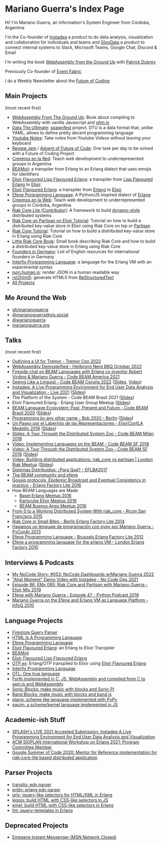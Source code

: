 # Mariano Guerra's Index Page

Hi! I'm Mariano Guerra, an Information's System Engineer from Córdoba, Argentina

I'm the Co-founder of [Instadeq](https://instadeq.com) a product to do data analysis, visualization and collaboration for individuals and teams and [GlooData](https://gloodata.com) a product to connect internal systems to Slack, Microsoft Teams, Google Chat, Discord & Email

I'm writing the book [WebAssembly from the Ground Up](https://wasmgroundup.com/) with [Patrick Dubroy](https://twitter.com/dubroy)

Previously Co-founder of [Event Fabric](https://event-fabric.com/)

I do a Weekly Newsletter about the [Future of Coding](https://tinyletter.com/marianoguerra/)

## Main Projects

(most recent first)

-   [WebAssembly From The Ground Up](https://wasmgroundup.com/): Book about compiling to WebAssembly with vanilla Javascript and [ohm.js](https://ohmjs.org/)
-   [Data The Ultimate](https://github.com/spawnfest/dtu): [spawnfest](https://spawnfest.org/) project. DTU is a data format that, unlike YAML, allows to define pretty decent programming language
-   [Youtube Notes](https://instadeq.com/youtube-notes/): Take notes from Youtube Videos without leaving your keyboard
-   [Review Jam](https://marianoguerra.github.io/review-jam/) / [Advent of Future of Code](https://marianoguerra.github.io/advent-of-future-of-code/): One task per day to be solved with a Future of Coding Project
-   [Creemos en la Red](https://creemosenlared.com/): Teach web development to underrepresented groups in Argentina
-   [BEAMoji](https://github.com/spawnfest/beamoji/blob/%E2%93%82%EF%B8%8F/JUDGES.md): a transpiler from Erlang to an Erlang dialect that uses emojis for identifiers
-   [Elixir Flavoured Lisp Flavoured Erlang](https://github.com/marianoguerra/efe#eflfe-elixir-flavoured-lisp-flavoured-erlang): a transpiler from [Lisp Flavoured Erlang](https://lfe.io/) to [Elixir](https://elixir-lang.org/)
-   [Elixir Flavoured Erlang](https://github.com/marianoguerra/efe): a transpiler from [Erlang](https://www.erlang.org/) to [Elixir](https://elixir-lang.org/)
-   [Efene Programming Language](https://github.com/efene/efene): A Python/JS inspired dialect of [Erlang](https://www.erlang.org/)
-   [Creemos en la Web](https://creemosenlaweb.github.io/): Teach web development to underrepresented groups in Córdoba, Argentina
-   [Riak Core Lite (Contributor)](https://riak-core-lite.github.io/): A framework to build [dynamo-style](https://www.amazon.science/publications/dynamo-amazons-highly-available-key-value-store) distributed systems
-   [Riak Core on Partisan on Elixir Tutorial](http://marianoguerra.org/posts/riak-core-on-partisan-on-elixir-tutorial-introduction.html): Tutorial on how to build a distributed key-value store in Elixir using Riak Core on top or [Partisan](https://web.archive.org/web/20200626173022/http://partisan.cloud/)
-   [Riak Core Tutorial](https://marianoguerra.github.io/riak-core-tutorial/): Tutorial on how to build a distributed key-value store in Erlang using Riak Core
-   [Little Riak Core Book](https://marianoguerra.github.io/little-riak-core-book/): Small book describing Riak Core and how to build a distributed key-value store in Erlang using Riak Core
-   [Founders in Germany](http://marianoguerra.github.io/founders-in-germany/): List of English resources for international founders in Germany
-   [Interfix Programming Language](https://github.com/marianoguerra/interfix): a language for the Erlang VM with an experimental syntax
-   [json.human.js](https://github.com/marianoguerra/json.human.js): render JSON in a human readable way
-   [rst2html5](https://github.com/marianoguerra/rst2html5): generate HTML5 from [ReStructuredText](https://en.wikipedia.org/wiki/ReStructuredText)
-   [All Projects](https://github.com/marianoguerra?tab=repositories)

## Me Around the Web

-   [gh/marianoguerra](https://github.com/marianoguerra)
-   [@marianoguerra@vis.social](https://vis.social/@marianoguerra)
-   [@warianoguerra](https://twitter.com/warianoguerra)
-   [marianoguerra.org](http://marianoguerra.org)

## Talks

(most recent first)

-   [Outlining a UI for Tremor - Tremor Con 2022](http://marianoguerra.github.io/presentations/2022-tremor-conf-outlining-a-ui-for-tremor/)
-   [WebAssembly Demysteified - Heilbronn Nerd BBQ October 2022](http://marianoguerra.github.io/presentations/2022-wasm-demystified-heilbronn-nerd-bbq/)
-   [Fireside chat on BEAM Languages with Erlang co inventor Robert Virding & Mariano Guerra - Code BEAM America 2021](https://www.youtube.com/watch?v=-o_UFjCyum4)
-   [Seeing Like a Linguist - Code BEAM Coruña 2022](https://www.codebeamcorunha.es/en#schedule) ([Slides](http://marianoguerra.github.io/presentations/2022-codebeam-galicia/), [Video](https://www.youtube.com/watch?v=-huejXtJJT4))
-   [Instadeq: A Live Programming Environment for End User Data Analysis and Visualization - Live 2021](https://www.youtube.com/watch?v=mTEkYqnGICE) ([Slides](https://marianoguerra.github.io/presentations/2021-live/))
-   The Platform of the System - Code BEAM Brasil 2021 ([Slides](https://marianoguerra.github.io/presentations/2021-codebeam-brasil/The%20Platform%20of%20The%20System%20-%20Code%20BEAM%20Brasil%202021.pdf))
-   Elixir Flavoured Erlang - Erlang User Group Meetup ([Slides](https://marianoguerra.github.io/presentations/2020-erlug-elixir-flavoured-erlang/))
-   [BEAM Language Ecosystem: Past, Present and Future - Code BEAM Brasil 2020](https://www.codebeambr.com/video/10) ([Slides](https://marianoguerra.github.io/presentations/2020-codebeam-brazil/BEAM%20Language%20Ecosystem%20Past%2C%20Present%20and%20Future.pdf))
-   [Programming by any other name - Bob 2020 - Berlin](https://www.youtube.com/watch?v=dZC__eDU60M&list=PLHvf3gk-RdgWClskb81nBwwCCv7sRZqDm&index=16&t=0s) ([Slides](https://marianoguerra.github.io/presentations/2020-berlin-bobkonf-programming-by-any-other-name/#1))
-   [Un Paseo por el Laberinto de las Representaciones - ElixirConfLA Medellin 2019](https://www.youtube.com/watch?v=PrSdwC8H84E) ([Slides](https://marianoguerra.github.io/presentations/2019-medellin-elixir-conf-la-laberinto-representaciones/#1))
-   [Slides: A Tour Through the Distributed System Zoo - Code BEAM Milan 2018](https://marianoguerra.github.io/presentations/2018-codebeam-milan-zoo/#1)
-   [Video: Implementing Languages on the BEAM - Code BEAM SF 2018](https://www.youtube.com/watch?v=lkAbwmn5Rv8)
-   [Video: A Tour Through the Distributed System Zoo - Code BEAM SF 2018](https://www.youtube.com/watch?v=L7OTjuCIZc0) ([Slides](https://marianoguerra.github.io/presentations/2018-codebeam-sf-zoo/))
-   [Video: Building distributed applications: riak_core vs partisan | London Riak Meetup](https://www.youtube.com/watch?v=BKqR3EJAV78) ([Slides](https://marianoguerra.github.io/presentations/2018-london-erlang-meetup/))
-   [Sistemas Distribuidos: ¿Para Qué? - EFLBA2017](https://www.youtube.com/watch?v=j3pk3qQRaxA)
-   [The BEAM community and efene](https://marianoguerra.github.io/presentations/2017-euc-efene-and-the-beam-community/)
-   [Gossip protocols, Epidemic Broadcast and Eventual Consistency in practice - Erlang Factory Lite 2016](https://marianoguerra.github.io/presentations/berlin-efl-2016/)
-   How BEAM Languages are Made
    -   [Basel Erlang Meetup 2016](http://marianoguerra.org/talks/erlang-basel-meetup/#/efene-how-beams-are-made)
    -   [Karlsruhe Elixir Meetup 2016](http://marianoguerra.org/talks/elixir-karlsruhe-meetup/#/how-beams-are-made)
    -   [BEAM Buenos Aires Meetup 2016](http://marianoguerra.org/talks/beamba-buenos-aires-meetup/)
-   [From 0 to a Working Distributed System With riak_core - Ricon San Francisco 2015](https://www.youtube.com/watch?v=eiVqDnA0k0U&list=PL9Jh2HsAWHxIc7Tt2M6xez_TOP21GBH6M&index=21)
-   [Riak Core in Small Bites - Berlin Erlang Factory Lite 2014](http://www.erlang-factory.com/berlin2014/mariano-guerra)
-   [Hagamos un lenguaje de programación con pypy por Mariano Guerra - PyConAr 2013](https://www.youtube.com/watch?v=_YcT01M9ZTI)
-   [Efene Programming Language - Brussels Erlang Factory Lite 2012](http://www.erlang-factory.com/conference/Brussels/speakers/MarianoGuerra)
-   [Efene a programming language for the erlang VM - London Erlang Factory 2010](http://www.erlang-factory.com/conference/London2010/speakers/MarianoGuerra)

## Interviews & Podcasts

-   [My NoCode Story: #053: NoCode Dashboards w/Mariano Guerra 2022](https://anchor.fm/mynocodestory/episodes/053-NoCode-Dashboards-wMariano-Guerra-e1h829l)
-   ["Aha! Moment" Demo Video with Instadeq - No Code Ops 2021](https://www.youtube.com/watch?v=r1MhSIKIwBs)
-   [Episode 86: EMx 085: Riak Core and Partisan with Mariano Guerra - Elixir Mix 2019](https://podcasts.apple.com/us/podcast/episode-86-emx-085-riak-core-and-partisan-with/id1379029137?i=1000461789813)
-   [Efene with Mariano Guerra - Episode 47 - Python Podcast 2016](https://www.pythonpodcast.com/episode-47-efene-with-mariano-guerra/)
-   [Mariano Guerra on the Efene and Erlang VM as Language Platform - InfoQ 2010](https://www.infoq.com/interviews/guerra-efene-erlang/)

## Language Projects

-   [Firestore Query Parser](https://github.com/instadeq/firestore-query-parser-js)
-   [HTML Is A Programming Language](https://github.com/marianoguerra/hiapl)
-   [Efene Programming Language](https://github.com/efene/efene)
-   [Elixir Flavoured Erlang](https://github.com/marianoguerra/efe): an Erlang to Elixir Transpiler
-   [BEAMoji](https://github.com/spawnfest/beamoji/blob/%E2%93%82%EF%B8%8F/JUDGES.md)
-   [Elixir Flavoured Lisp Flavoured Erlang](https://github.com/marianoguerra/efe#eflfe-elixir-flavoured-lisp-flavoured-erlang)
-   [OTP.ex](https://github.com/marianoguerra/otp.ex): Erlang/OTP transpiled to Elixir using [Elixir Flavoured Erlang](https://github.com/marianoguerra/efe)
-   [Interfix Programming Language](https://github.com/marianoguerra/interfix)
-   [OTL: One true language](https://github.com/marianoguerra/otl)
-   [Forth implemented in C, JS, WebAssembly and compiled from C to asm.js and WebAssembly](https://marianoguerra.github.io/ricardo-forth/)
-   [Sonic Blocks: make music with blocks and Sonic PI](https://github.com/marianoguerra/sonic-blocks)
-   [Band Blocks: make music with blocks and band.js](https://github.com/marianoguerra/band-blocks)
-   [plang: scheme like language implemented with PyPy](https://github.com/marianoguerra/plang)
-   [squim: a scheme/kernel language implemented in JS](https://github.com/marianoguerra/squim)

## Academic-ish Stuff

-   [SPLASH's LIVE 2021 Accepted Submission: Instadeq A Live Programming Environment for End User Data Analysis and Visualization](https://2021.splashcon.org/details/live-2021-papers/10/Instadeq-A-Live-Programming-Environment-for-End-User-Data-Analysis-and-Visualization)
-   [ACM SIGPLAN International Workshop on Erlang 2021: Program Committee Member](https://erlang2021.hotcrp.com/users/pc)
-   [Google Summer of Code 2020: Mentor for Reference implementation for riak-core-lite based distributed application](https://summerofcode.withgoogle.com/archive/2020/projects/5834795419959296)

## Parser Projects

-   [transito: edn parser](https://github.com/marianoguerra/transito)
-   [erldn: erlang edn parser](https://github.com/marianoguerra/erldn)
-   [qrly: jquery-like selectors for HTML/XML in Erlang](https://github.com/marianoguerra/qrly)
-   [legojs: build HTML with CSS-like selectors in JS](https://github.com/marianoguerra/legojs)
-   [emel: build HTML with CSS-like selectors in Erlang](https://github.com/marianoguerra/emel)
-   [fnt: jquery-templates in Erlang](https://github.com/marianoguerra/fnt---efene-templates)

## Deprecated Projects

-   [Emesene Instant Messenger (MSN Network Closed)](https://github.com/emesene/emesene)
